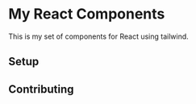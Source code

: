 # My React Components

This is my set of components for React using tailwind.

## Setup

<!-- Install the ui library
```sh
npm install @rodrigonarvaez/my-react-components
``` -->

## Contributing
